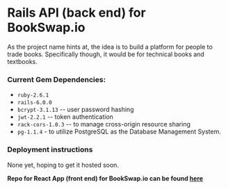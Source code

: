 # Rails API (back end) for BookSwap.io

As the project name hints at, the idea is to build a platform for people to trade books. Specifically though, it would be for technical books and textbooks.

### Current Gem Dependencies:
 * `ruby-2.6.1`
 * `rails-6.0.0`
 * `bcrypt-3.1.13` -- user password hashing
 * `jwt-2.2.1` -- token authentication
 * `rack-cors-1.0.3` -- to manage cross-origin resource sharing
 * `pg-1.1.4` - to utilize PostgreSQL as the Database Management System.
 
### Deployment instructions
  None yet, hoping to get it hosted soon.

__Repo for React App (front end) for BookSwap.io can be found [here](https://github.com/brunogarciagonzalez/bookswap-react)__
